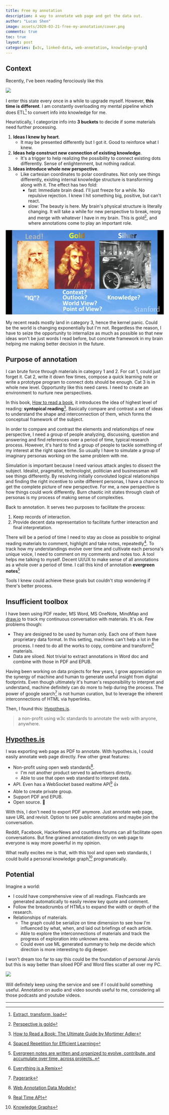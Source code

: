 ```yaml
---
title: Free my annotation
description: A way to annotate web page and get the data out.
author: "Lucas Shen"
image: assets/2020-03-21-free-my-annotation/cover.png
comments: true
toc: true
layout: post
categories: [w3c, linked-data, web-annotation, knowledge-graph]
---
```


## Context

Recently, I've been reading ferociously like this

![](https://media.giphy.com/media/4K55PfPOhIrIY/giphy.gif)

I enter this state every once in a while to upgrade myself. However, **this time is different**. I am constantly overloading my mental pipeline which does ETL[^1] to convert info into knowledge for me.

Heuristically, I categorize info into **3 buckets** to decide if some materials need further processing.

1. **Ideas I knew by heart**.
   - It may be presented differently but I got it. Good to reinforce what I knew.
2. **Ideas help construct new connection of existing knowledge**.
   - It's a trigger to help realizing the possibility to connect existing dots differently. Sense of enlightenment, but nothing radical.
3. **Ideas introduce whole new perspective**.
   - Like cartesian coordinates to polar coordinates. Not only see things differently, existing internal knowledge structure is transforming along with it. The effect has two fold:
     - fast: Immediate brain dead. I'll just freeze for a while. No repulsive rejection. I knew I hit something big, positive, but can't react.
     - slow: The beauty is here. My brain's physical structure is literally changing. It will take a while for new perspective to break, reorg and merge with whatever I have in my brain. This is gold[^2], and where annotations come to play an important role.

![](/assets/2020-03-21-free-my-annotation/iq.png)

My recent reads mostly land in category 3, hence the kernel panic. Could be the world is changing exponentially but I'm not. Regardless the reason, I have to seize the opportunity to internalize as much as possible so that new ideas won't be just words I read before, but concrete framework in my brain helping me making better decision in the future.

## Purpose of annotation

I can brute force through materials in category 1 and 2. For cat 1, could just forget it. Cat 2, write it down few times, compose a quick learning note or write a prototype program to connect dots should be enough. Cat 3 is in whole new level. Opportunity like this need cares. I need to create an environment to nurture new perspectives.

In this book, [How to read a book](https://www.amazon.com/How-Read-Book-Classic-Intelligent/dp/0671212095), it introduces the idea of highest level of reading: **syntopical reading**[^9]. Basically compare and contrast a set of ideas to understand the shape and interconnection of them, which forms the conceptual framework of the subject.

In order to compare and contrast the elements and relationships of new perspective, I need a group of people analyzing, discussing, question and answering and find references over a period of time, typical research process. However, it's hard to find a group of people to tackle something of my interest at the right space time. So usually I have to simulate a group of imaginary personas working on the same problem with me.

Simulation is important because I need various attack angles to dissect the subject. Idealist, pragmatist, technologist, politician and businessman will see things differently. By resolving initially convoluted logical relationships and finding the right incentive to unite different personas, I have a chance to get the complete picture of new perspective. For me, a new perspective is how things could work differently. Burn chaotic init states through clash of personas is my process of making sense of complexities.

Back to annotation. It serves two purposes to facilitate the process:

1. Keep records of interaction.
2. Provide decent data representation to facilitate further interaction and final interpretation.

There will be a period of time I need to stay as close as possible to original reading materials to comment, highlight and take notes, repeatedly[^10]. To track how my understandings evolve over time and cultivate each persona's unique voice, I need to comment on my comments and notes too. A tool helps me talking to myself. Decent UI/UX to make sense of all annotations as a whole over a period of time. I call this kind of annotation **evergreen notes**[^3]

Tools I knew could achieve these goals but couldn't stop wondering if there's better process.

## Insufficient toolbox

I have been using PDF reader, MS Word, MS OneNote, MindMap and [draw.io](draw.io) to track my continuous conversation with materials. It's ok. Few problems though:

- They are designed to be used by human only. Each one of them have proprietary data format. In this setting, machines can't help a lot in the process. I need to do all the works to copy, combine and transform[^4] materials.
- Data are siloed. Not trivial to extract annotations in Word doc and combine with those in PDF and EPUB.

Having been working on data projects for few years, I grow appreciation on the synergy of machine and human to generate useful insight from digital footprints. Even though ultimately it's human's responsibility to interpret and understand, machine definitely can do more to help during the process. The power of google search[^5] is not human curation, but to leverage the inherent interconnections of HTML via hyperlinks.

Then, I found this: [Hypothes.is](https://web.hypothes.is/).

> a non-profit using w3c standards to annotate the web with anyone, anywhere.

## [Hypothes.is](https://web.hypothes.is/)

I was exporting web page as PDF to annotate. With hypothes.is, I could easily annotate web page directly. Few other great features:

- Non-profit using open web standards[^6].
  - I'm not another product served to advertisers directly.
  - Able to use that open web standard to interpret data.
- API. Even has a WebSocket based realtime API[^7] 👍
- Able to create private group.
- Support PDF and EPUB.
- Open source. 🤩

With this, I don't need to export PDF anymore. Just annotate web page, save URL and revisit. Option to see public annotations and maybe join the conversation.

Reddit, Facebook, HackerNews and countless forums can all facilitate open conversations. But fine grained annotation directly on web page to everyone is way more powerful in my opinion.

What really excites me is that, with this tool and open web standards, I could build a personal knowledge graph[^8] programatically.

## Potential

Imagine a world:

- I could have comprehensive view of all readings. Flashcards are generated automatically to easily review key quote and comment.
- Follow the breadcrumbs of HTMLs to expand the width or depth of the research.
- Relationships of materials.
  - The graph could be serialize on time dimension to see how I'm influenced by what, when, and laid out briefings of each article.
  - Able to explore the interconnections of materials and track the progress of exploration into unknown area.
  - Could even use ML generated summary to help me decide which direction is more interesting to dig deeper.

I won't dream too far to say this could be the foundation of personal Jarvis but this is way better than siloed PDF and Word files scatter all over my PC.

![](https://media.giphy.com/media/K0gPNKBiSYjG8/giphy.gif)

Will definitely keep using the service and see if I could build something useful. Annotation on audio and video sounds useful to me, considering all those podcasts and youtube videos.

---

[^1]: [Extract, transform, load](https://en.wikipedia.org/wiki/Extract,_transform,_load)
[^2]: [Perspective is gold](https://youtu.be/1e8VZlPBx_0?t=94)
[^3]: [Evergreen notes are written and organized to evolve, contribute, and accumulate over time, across projects..](https://notes.andymatuschak.org/My_morning_writing_practice?stackedNotes=Evergreen_notes)
[^4]: [Everything is a Remix](https://vimeo.com/139094998)
[^5]: [Pagerank](https://en.wikipedia.org/wiki/PageRank)
[^6]: [Web Annotation Data Model](https://www.w3.org/TR/annotation-model/)
[^7]: [Real Time API](https://h.readthedocs.io/en/latest/api/realtime/)
[^8]: [Knowledge Graphs](https://arxiv.org/abs/2003.02320)
[^9]: [How to Read a Book: The Ultimate Guide by Mortimer Adler](https://fs.blog/how-to-read-a-book/)
[^10]: [Spaced Repetition for Efficient Learning](https://www.gwern.net/Spaced-repetition)
